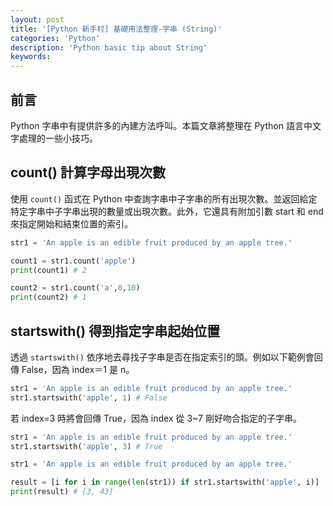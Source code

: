 ```yaml
---
layout: post
title: '[Python 新手村] 基礎用法整理-字串 (String)'
categories: 'Python'
description: 'Python basic tip about String'
keywords: 
---
```


## 前言
Python 字串中有提供許多的內建方法呼叫。本篇文章將整理在 Python 語言中文字處理的一些小技巧。

## count() 計算字母出現次數
使用 `count()` 函式在 Python 中查詢字串中子字串的所有出現次數。並返回給定特定字串中子字串出現的數量或出現次數。此外，它還具有附加引數 start 和 end 來指定開始和結束位置的索引。

```py
str1 = 'An apple is an edible fruit produced by an apple tree.'

count1 = str1.count('apple')
print(count1) # 2

count2 = str1.count('a',0,10)
print(count2) # 1
```

## startswith() 得到指定字串起始位置
透過 `startswith()` 依序地去尋找子字串是否在指定索引的頭。例如以下範例會回傳 False，因為 index＝1 是 n。

```py
str1 = 'An apple is an edible fruit produced by an apple tree.'
str1.startswith('apple', 1) # False
```

若 index=3 時將會回傳 True，因為 index 從 3~7 剛好吻合指定的子字串。

```py
str1 = 'An apple is an edible fruit produced by an apple tree.'
str1.startswith('apple', 3) # True
```


```py
str1 = 'An apple is an edible fruit produced by an apple tree.'

result = [i for i in range(len(str1)) if str1.startswith('apple', i)]
print(result) # [3, 43]
```

